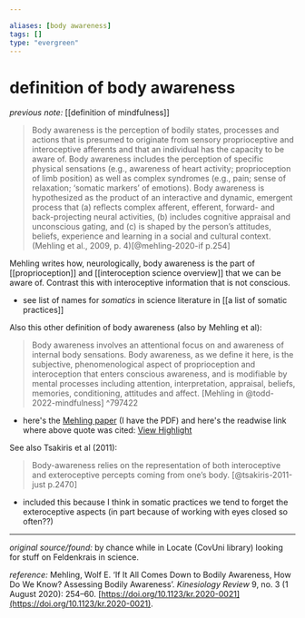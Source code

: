 ```yaml
---

aliases: [body awareness]
tags: []
type: "evergreen"
---
```


# definition of body awareness

_previous note:_ [[definition of mindfulness]]

> Body awareness is the perception of bodily states, processes and actions that is presumed to originate from sensory proprioceptive and interoceptive afferents and that an individual has the capacity to be aware of. Body awareness includes the perception of specific physical sensations (e.g., awareness of heart activity; proprioception of limb position) as well as complex syndromes (e.g., pain; sense of relaxation; ‘somatic markers’ of emotions). Body awareness is hypothesized as the product of an interactive and dynamic, emergent process that (a) reflects complex afferent, efferent, forward- and back-projecting neural activities, (b) includes cognitive appraisal and unconscious gating, and (c) is shaped by the person’s attitudes, beliefs, experience and learning in a social and cultural context. (Mehling et al., 2009, p. 4)[@mehling-2020-if p.254]

Mehling writes how, neurologically, body awareness is the part of [[proprioception]] and [[interoception science overview]] that we can be aware of. Contrast this with interoceptive information that is not conscious.

- see list of names for _somatics_ in science literature in [[a list of somatic practices]]

Also this other definition of body awareness (also by Mehling et al):

> Body awareness involves an attentional focus on and awareness of internal body sensations. Body awareness, as we define it here, is the subjective, phenomenological aspect of proprioception and interoception that enters conscious awareness, and is modifiable by mental processes including attention, interpretation, appraisal, beliefs, memories, conditioning, attitudes and affect. [Mehling in @todd-2022-mindfulness] ^797422

- here's the [Mehling paper](https://pubmed.ncbi.nlm.nih.gov/21473781/) (I have the PDF) and here's the readwise link where above quote was cited: [View Highlight](https://read.readwise.io/read/01h6tr4wtjf62pj8atvjp8hwh2)

See also Tsakiris et al (2011):

> Body-awareness relies on the representation of both interoceptive and exteroceptive percepts coming from one’s body. [@tsakiris-2011-just p.2470]
- included this because I think in somatic practices we tend to forget the exteroceptive aspects (in part because of working with eyes closed so often??)

---

_original source/found:_ by chance while in Locate (CovUni library) looking for stuff on Feldenkrais in science.

_reference:_ Mehling, Wolf E. ‘If It All Comes Down to Bodily Awareness, How Do We Know? Assessing Bodily Awareness’. _Kinesiology Review_ 9, no. 3 (1 August 2020): 254–60. [https://doi.org/10.1123/kr.2020-0021](https://doi.org/10.1123/kr.2020-0021).



